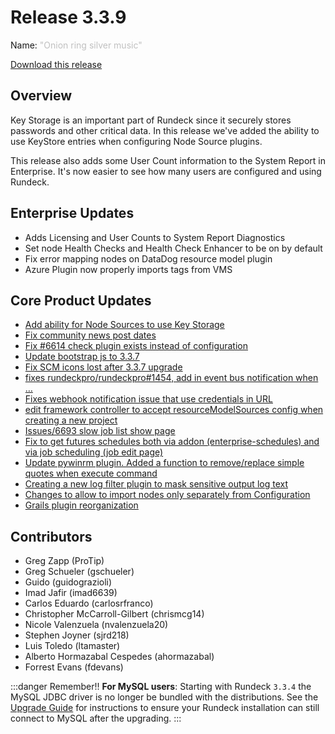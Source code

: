 # Release 3.3.9

Name: <span style="color: silver"><span class="glyphicon glyphicon-music"></span> "Onion ring silver music"</span>

[Download this release](https://download.rundeck.com/3.3.9/index.html)

## Overview

Key Storage is an important part of Rundeck since it securely stores passwords and other critical data.  In this release we've added the ability to use KeyStore entries when configuring Node Source plugins.

This release also adds some User Count information to the System Report in Enterprise.  It's now easier to see how many users are configured and using Rundeck.

## Enterprise Updates

* Adds Licensing and User Counts to System Report Diagnostics
* Set node Health Checks and Health Check Enhancer to be on by default
* Fix error mapping nodes on DataDog resource model plugin
* Azure Plugin now properly imports tags from VMS

## Core Product Updates

* [Add ability for Node Sources to use Key Storage](https://api.github.com/repos/rundeck/rundeck/issues/6666)
* [Fix community news post dates](https://api.github.com/repos/rundeck/rundeck/issues/6750)
* [Fix #6614 check plugin exists instead of configuration](https://api.github.com/repos/rundeck/rundeck/issues/6740)
* [Update bootstrap js to 3.3.7](https://api.github.com/repos/rundeck/rundeck/issues/6739)
* [Fix SCM icons lost after 3.3.7 upgrade](https://api.github.com/repos/rundeck/rundeck/issues/6735)
* [fixes rundeckpro/rundeckpro#1454, add in event bus notification when …](https://api.github.com/repos/rundeck/rundeck/issues/6734)
* [Fixes webhook notification issue that use credentials in URL](https://api.github.com/repos/rundeck/rundeck/issues/6732)
* [edit framework controller to accept resourceModelSources config when creating a new project](https://api.github.com/repos/rundeck/rundeck/issues/6730)
* [Issues/6693 slow job list show page](https://api.github.com/repos/rundeck/rundeck/issues/6725)
* [Fix to get futures schedules both via addon (enterprise-schedules) and via job scheduling (job edit page)](https://api.github.com/repos/rundeck/rundeck/issues/6723)
* [Update pywinrm plugin. Added a function to remove/replace simple quotes when execute command](https://api.github.com/repos/rundeck/rundeck/issues/6712)
* [Creating a new log filter plugin to mask sensitive output log text](https://api.github.com/repos/rundeck/rundeck/issues/6709)
* [Changes to allow to import nodes only separately from Configuration](https://api.github.com/repos/rundeck/rundeck/issues/6701)
* [Grails plugin reorganization](https://api.github.com/repos/rundeck/rundeck/issues/6697)

## Contributors

* Greg Zapp (ProTip)
* Greg Schueler (gschueler)
* Guido (guidograzioli)
* Imad Jafir (imad6639)
* Carlos Eduardo (carlosrfranco)
* Christopher McCarroll-Gilbert (chrismcg14)
* Nicole Valenzuela (nvalenzuela20)
* Stephen Joyner (sjrd218)
* Luis Toledo (ltamaster)
* Alberto Hormazabal Cespedes (ahormazabal)
* Forrest Evans (fdevans)


:::danger Remember!!
**For MySQL users**: Starting with Rundeck `3.3.4` the MySQL JDBC driver is no longer be
bundled with the distributions. See the [Upgrade Guide](/upgrading/upgrading-to-rundeck-3.3.4.md)
for instructions to ensure your Rundeck installation can still connect to MySQL after
the upgrading.
:::
